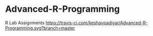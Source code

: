 # Advanced-R-Programming
R Lab Assignments
https://travis-ci.com/keshavpadiyar/Advanced-R-Programming.svg?branch=master
